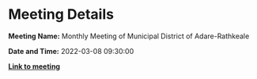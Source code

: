 # Meeting Details

**Meeting Name:** Monthly Meeting of Municipal District of Adare-Rathkeale

**Date and Time:** 2022-03-08 09:30:00

**<a href="https://www.limerick.ie/council/whats-on/monthly-meeting-municipal-district-adare-rathkeale-78" target="_blank">Link to meeting</a>**
